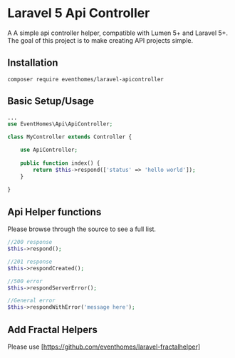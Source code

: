 # Laravel 5 Api Controller
A A simple api controller helper, compatible with Lumen 5+ and Laravel 5+. The goal of this project is to make creating API projects simple.

## Installation
```composer require eventhomes/laravel-apicontroller```

## Basic Setup/Usage
```php
...
use EventHomes\Api\ApiController;

class MyController extends Controller {

    use ApiController;
    
    public function index() {
        return $this->respond(['status' => 'hello world']);
    }
    
}
```

## Api Helper functions
Please browse through the source to see a full list.
```php
//200 response
$this->respond();

//201 response
$this->respondCreated();

//500 error
$this->respondServerError();

//General error
$this->respondWithError('message here');
```

## Add Fractal Helpers

Please use [https://github.com/eventhomes/laravel-fractalhelper]